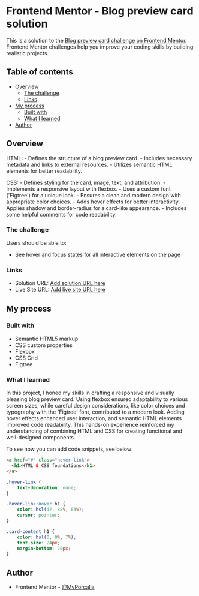 # Frontend Mentor - Blog preview card solution

This is a solution to the [Blog preview card challenge on Frontend Mentor](https://www.frontendmentor.io/challenges/blog-preview-card-ckPaj01IcS). Frontend Mentor challenges help you improve your coding skills by building realistic projects. 

## Table of contents

- [Overview](#overview)
  - [The challenge](#the-challenge)
  - [Links](#links)
- [My process](#my-process)
  - [Built with](#built-with)
  - [What I learned](#what-i-learned)
- [Author](#author)

## Overview

  HTML:
    - Defines the structure of a blog preview card.
    - Includes necessary metadata and links to external resources.
    - Utilizes semantic HTML elements for better readability.

  CSS:
    - Defines styling for the card, image, text, and attribution.
    - Implements a responsive layout with flexbox.
    - Uses a custom font ('Figtree') for a unique look.
    - Ensures a clean and modern design with appropriate color choices.
    - Adds hover effects for better interactivity.
    - Applies shadow and border-radius for a card-like appearance.
    - Includes some helpful comments for code readability.

### The challenge

Users should be able to:

- See hover and focus states for all interactive elements on the page


### Links

- Solution URL: [Add solution URL here](https://your-solution-url.com)
- Live Site URL: [Add live site URL here](https://your-live-site-url.com)

## My process

### Built with
- Semantic HTML5 markup
- CSS custom properties
- Flexbox
- CSS Grid
- Figtree


### What I learned

In this project, I honed my skills in crafting a responsive and visually pleasing blog preview card. Using flexbox ensured adaptability to various screen sizes, while careful design considerations, like color choices and typography with the 'Figtree' font, contributed to a modern look. Adding hover effects enhanced user interaction, and semantic HTML elements improved code readability. This hands-on experience reinforced my understanding of combining HTML and CSS for creating functional and well-designed components.

To see how you can add code snippets, see below:

```html
<a href="#" class="hover-link">
  <h1>HTML & CSS foundations</h1>
</a>
```
```css
.hover-link {
    text-decoration: none;
}

.hover-link:hover h1 {
    color: hsl(47, 88%, 63%);
    cursor: pointer;
}

.card-content h1 {
    color: hsl(0, 0%, 7%);
    font-size: 24px;
    margin-bottom: 20px;
}
```


## Author
- Frontend Mentor - [@MvPorcalla](https://www.frontendmentor.io/profile/MvPorcalla)

